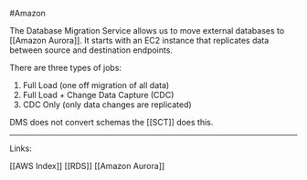 #Amazon 

The Database Migration Service allows us to move external databases to [[Amazon Aurora]]. It starts with an EC2 instance that replicates data between source and destination endpoints. 

There are three types of jobs:

1. Full Load (one off migration of all data)
2. Full Load + Change Data Capture (CDC)
3. CDC Only (only data changes are replicated)

DMS does not convert schemas the [[SCT]] does this. 

---
Links:

[[AWS Index]]
[[RDS]]
[[Amazon Aurora]]